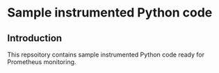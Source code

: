 # Sample instrumented Python code

## Introduction

This repsoitory contains sample instrumented Python code ready for Prometheus monitoring.